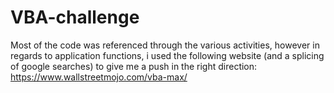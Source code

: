# VBA-challenge
Most of the code was referenced through the various activities, however in regards to application functions, i used the following website (and a splicing of google searches) to give me a push in the right direction: https://www.wallstreetmojo.com/vba-max/